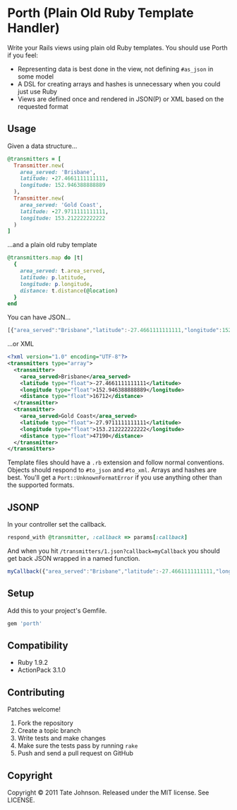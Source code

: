 # Porth (Plain Old Ruby Template Handler)

Write your Rails views using plain old Ruby templates. You should use Porth if you feel:

* Representing data is best done in the view, not defining `#as_json` in some model
* A DSL for creating arrays and hashes is unnecessary when you could just use Ruby
* Views are defined once and rendered in JSON(P) or XML based on the requested format

## Usage

Given a data structure...

``` ruby
@transmitters = [
  Transmitter.new(
    area_served: 'Brisbane', 
    latitude: -27.4661111111111, 
    longitude: 152.946388888889
  ),
  Transmitter.new(
    area_served: 'Gold Coast', 
    latitude: -27.9711111111111, 
    longitude: 153.212222222222
  )
]
```

...and a plain old ruby template

``` ruby
@transmitters.map do |t|
  {
    area_served: t.area_served,
    latitude: p.latitude,
    longitude: p.longitude,
    distance: t.distance(@location)
  }
end
```

You can have JSON...

``` javascript
[{"area_served":"Brisbane","latitude":-27.4661111111111,"longitude":152.946388888889,"distance":16700},{"area_served":"Gold Coast","latitude":-27.9711111111111,"longitude":153.212222222222,"distance":47190}]
```

...or XML

``` xml
<?xml version="1.0" encoding="UTF-8"?>
<transmitters type="array">
  <transmitter>
    <area_served>Brisbane</area_served>
    <latitude type="float">-27.4661111111111</latitude>
    <longitude type="float">152.946388888889</longitude>
    <distance type="float">16712</distance>
  </transmitter>
  <transmitter>
    <area_served>Gold Coast</area_served>
    <latitude type="float">-27.9711111111111</latitude>
    <longitude type="float">153.212222222222</longitude>
    <distance type="float">47190</distance>
  </transmitter>
</transmitters>
```

Template files should have a `.rb` extension and follow normal conventions. Objects should 
respond to `#to_json` and `#to_xml`. Arrays and hashes are best. You'll get a `Port::UnknownFormatError`
if you use anything other than the supported formats.

## JSONP

In your controller set the callback.

``` ruby
respond_with @transmitter, :callback => params[:callback]
```

And when you hit `/transmitters/1.json?callback=myCallback` you should get back JSON wrapped in a named function.

``` javascript
myCallback({"area_served":"Brisbane","latitude":-27.4661111111111,"longitude":152.946388888889,"distance":16700})
```

## Setup

Add this to your project's Gemfile.

``` ruby
gem 'porth'
```

## Compatibility

* Ruby 1.9.2
* ActionPack 3.1.0

## Contributing

Patches welcome! 

1. Fork the repository
2. Create a topic branch
3. Write tests and make changes
4. Make sure the tests pass by running `rake`
5. Push and send a pull request on GitHub

## Copyright

Copyright © 2011 Tate Johnson. Released under the MIT license. See LICENSE.
